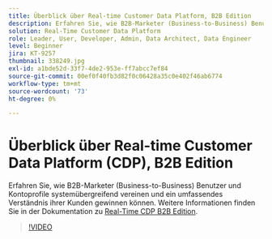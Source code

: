 ```yaml
---
title: Überblick über Real-time Customer Data Platform, B2B Edition
description: Erfahren Sie, wie B2B-Marketer (Business-to-Business) Benutzer und Kontoprofile systemübergreifend vereinen und ein umfassendes Verständnis ihrer Kunden gewinnen können.
solution: Real-Time Customer Data Platform
role: Leader, User, Developer, Admin, Data Architect, Data Engineer
level: Beginner
jira: KT-9257
thumbnail: 338249.jpg
exl-id: a1bde52d-33f7-4de2-953e-ff7abcc7ef84
source-git-commit: 00ef0f40fb3d82f0c06428a35c0e402f46ab6774
workflow-type: tm+mt
source-wordcount: '73'
ht-degree: 0%

---
```


# Überblick über Real-time Customer Data Platform (CDP), B2B Edition

Erfahren Sie, wie B2B-Marketer (Business-to-Business) Benutzer und Kontoprofile systemübergreifend vereinen und ein umfassendes Verständnis ihrer Kunden gewinnen können. Weitere Informationen finden Sie in der Dokumentation zu [Real-Time CDP B2B Edition](https://experienceleague.adobe.com/docs/experience-platform/rtcdp/b2b-overview.html).

>[!VIDEO](https://video.tv.adobe.com/v/338249?learn=on)
